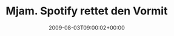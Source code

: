 ---
retweeted: false
source: <a href="http://twitter.com" rel="nofollow">Twitter Web Client</a>
entities:
  hashtags: []
  symbols: []
  user_mentions:
  - name: "@cypher"
    screen_name: cypher
    indices:
    - '52'
    - '59'
    id_str: '10601922'
    id: '10601922'
  urls: []
display_text_range:
- '0'
- '60'
favorite_count: '0'
id_str: '3101453828'
truncated: false
retweet_count: '0'
id: '3101453828'
created_at: Mon Aug 03 09:00:02 +0000 2009
favorited: false
full_text: Mjam. Spotify rettet den Vormittag. Nochmal Dank an [@cypher](https://twitter.com/cypher).
lang: de
tags:
- pesos:twitter
date: '2009-08-03T09:00:02+00:00'
src: https://twitter.com/bascht/status/3101453828
original_url: https://twitter.com/bascht/status/3101453828
type: twitter_tweet
text: Mjam. Spotify rettet den Vormittag. Nochmal Dank an [@cypher](https://twitter.com/cypher).
title: Mjam. Spotify rettet den Vormit

---